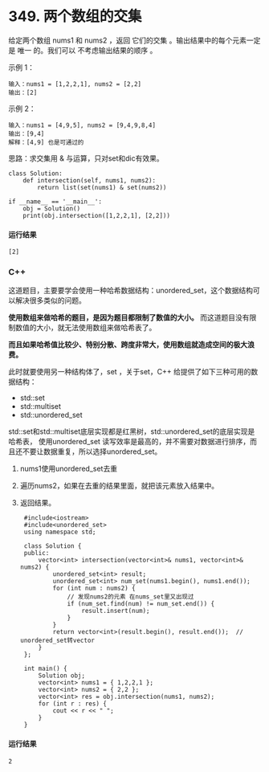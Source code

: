 # 349. 两个数组的交集
给定两个数组 nums1 和 nums2 ，返回 它们的交集 。输出结果中的每个元素一定是 唯一 的。我们可以 不考虑输出结果的顺序 。

示例 1：

    输入：nums1 = [1,2,2,1], nums2 = [2,2]
    输出：[2]
示例 2：

    输入：nums1 = [4,9,5], nums2 = [9,4,9,8,4]
    输出：[9,4]
    解释：[4,9] 也是可通过的

思路：求交集用 & 与运算，只对set和dic有效果。

    class Solution:
        def intersection(self, nums1, nums2):
            return list(set(nums1) & set(nums2))

    if __name__ == '__main__':
        obj = Solution()
        print(obj.intersection([1,2,2,1], [2,2]))
        
#### 运行结果
    [2]
    
### C++
这道题目，主要要学会使用一种哈希数据结构：unordered_set，这个数据结构可以解决很多类似的问题。

**使用数组来做哈希的题目，是因为题目都限制了数值的大小。** 而这道题目没有限制数值的大小，就无法使用数组来做哈希表了。

**而且如果哈希值比较少、特别分散、跨度非常大，使用数组就造成空间的极大浪费。**

此时就要使用另一种结构体了，set ，关于set，C++ 给提供了如下三种可用的数据结构：

* std::set
* std::multiset
* std::unordered_set

std::set和std::multiset底层实现都是红黑树，std::unordered_set的底层实现是哈希表， 使用unordered_set 读写效率是最高的，并不需要对数据进行排序，而且还不要让数据重复，所以选择unordered_set。

1. nums1使用unordered_set去重
2. 遍历nums2，如果在去重的结果里面，就把该元素放入结果中。
3. 返回结果。

        #include<iostream>
        #include<unordered_set>
        using namespace std;

        class Solution {
        public:
            vector<int> intersection(vector<int>& nums1, vector<int>& nums2) {
                unordered_set<int> result;
                unordered_set<int> num_set(nums1.begin(), nums1.end());
                for (int num : nums2) {
                    // 发现nums2的元素 在nums_set里又出现过
                    if (num_set.find(num) != num_set.end()) {
                        result.insert(num);
                    }
                }
                return vector<int>(result.begin(), result.end());  // unordered_set转vector
            }
        };

        int main() {
            Solution obj;
            vector<int> nums1 = { 1,2,2,1 };
            vector<int> nums2 = { 2,2 };
            vector<int> res = obj.intersection(nums1, nums2);
            for (int r : res) {
                cout << r << " ";
            }
        }
#### 运行结果
    2
